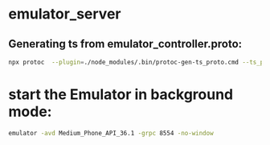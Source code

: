 # emulator_server


## Generating ts from emulator_controller.proto:

```bash
npx protoc  --plugin=./node_modules/.bin/protoc-gen-ts_proto.cmd --ts_proto_out=./src/emulator  --ts_proto_opt=esModuleInterop=true,outputServices=grpc-js  -I ./protos  ./protos/*.proto
```

# start the Emulator in background mode:
```bash
emulator -avd Medium_Phone_API_36.1 -grpc 8554 -no-window
```